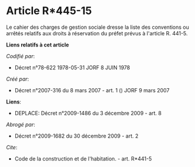 # Article R*445-15

Le cahier des charges de gestion sociale dresse la liste des conventions ou arrêtés relatifs aux droits à réservation du
préfet prévus à l'article R. 441-5.

**Liens relatifs à cet article**

_Codifié par_:

  - Décret n°78-622 1978-05-31 JORF 8 JUIN 1978

_Créé par_:

  - Décret n°2007-316 du 8 mars 2007 - art. 1 () JORF 9 mars 2007

**Liens**:

  - DEPLACE: Décret n°2009-1486 du 3 décembre 2009 - art. 8

_Abrogé par_:

  - Décret n°2009-1682 du 30 décembre 2009 - art. 2

_Cite_:

  - Code de la construction et de l'habitation. - art. R*441-5
